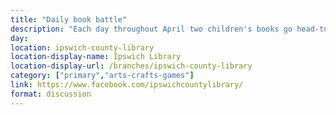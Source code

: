 ```yaml
---
title: "Daily book battle"
description: "Each day throughout April two children's books go head-to-head on our Facebook page. Tell us which one you'd choose!"
day:
location: ipswich-county-library
location-display-name: Ipswich Library
location-display-url: /branches/ipswich-county-library
category: ["primary","arts-crafts-games"]
link: https://www.facebook.com/ipswichcountylibrary/
format: discussion
---
```

